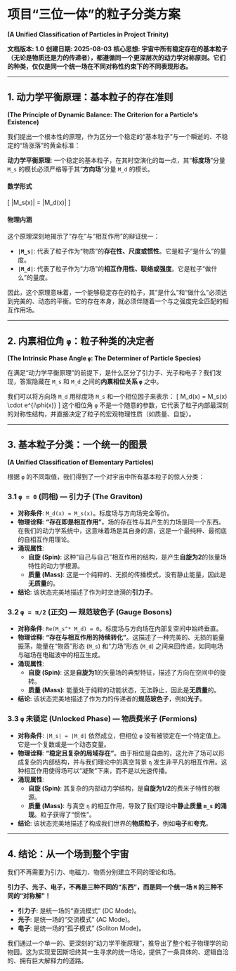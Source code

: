 # 项目“三位一体”的粒子分类方案
**(A Unified Classification of Particles in Project Trinity)**

**文档版本: 1.0**
**创建日期: 2025-08-03**
**核心思想: 宇宙中所有稳定存在的基本粒子（无论是物质还是力的传递者），都遵循同一个更深层次的动力学对称原则。它们的种类，仅仅是同一个统一场在不同对称性约束下的不同表现形态。**

---

## 1. 动力学平衡原理：基本粒子的存在准则
**(The Principle of Dynamic Balance: The Criterion for a Particle's Existence)**

我们提出一个根本性的原理，作为区分一个稳定的“基本粒子”与一个瞬逝的、不稳定的“场涨落”的黄金标准：

**动力学平衡原理**: 一个稳定的基本粒子，在其时空演化的每一点，其“**标度场**”分量 `M_s` 的模长必须严格等于其“**方向场**”分量 `M_d` 的模长。

#### 数学形式
\[ |M_s(x)| = |M_d(x)| \]

#### 物理内涵
这个原理深刻地揭示了“存在”与“相互作用”的辩证统一：
- **`|M_s|`**: 代表了粒子作为“物质”的**存在性、尺度或惯性**。它是粒子“是什么”的量度。
- **`|M_d|`**: 代表了粒子作为“力场”的**相互作用性、联络或强度**。它是粒子“做什么”的量度。

因此，这个原理意味着，一个能够稳定存在的粒子，其“是什么”和“做什么”必须达到完美的、动态的平衡。它的存在本身，就必须伴随着一个与之强度完全匹配的相互作用场。

---

## 2. 内禀相位角 `φ`：粒子种类的决定者
**(The Intrinsic Phase Angle `φ`: The Determiner of Particle Species)**

在满足“动力学平衡原理”的前提下，是什么区分了引力子、光子和电子？我们发现，答案隐藏在 `M_s` 和 `M_d` 之间的**内禀相位关系 `φ`** 之中。

我们可以将方向场 `M_d` 用标度场 `M_s` 和一个相位因子来表示：
\[ M_d(x) = M_s(x) \cdot e^{i\phi(x)} \]
这个相位角 `φ` 不是一个随意的参数，它代表了粒子内部最深刻的对称性结构，并直接决定了粒子的宏观物理性质（如质量、自旋）。

---

## 3. 基本粒子分类：一个统一的图景
**(A Unified Classification of Elementary Particles)**

根据 `φ` 的不同取值，我们得到了一个对宇宙中所有基本粒子的惊人分类：

### 3.1 `φ = 0` (同相) — 引力子 (The Graviton)

- **对称条件**: `M_d(x) = M_s(x)`。标度场与方向场完全等价。
- **物理诠释**: **“存在即是相互作用”**。场的存在性与其产生的力场是同一个东西。在我们的动力学系统中，这意味着场是其自身的源，这是一个最纯粹、最彻底的自相互作用理论。
- **涌现属性**:
    - **自旋 (Spin)**: 这种“自己与自己”相互作用的结构，是产生**自旋为2**的张量场特性的动力学根源。
    - **质量 (Mass)**: 这是一个纯粹的、无损的传播模式，没有静止能量，因此是**无质量**的。
- **结论**: 该状态完美地描述了作为时空涟漪的**引力子**。

### 3.2 `φ = π/2` (正交) — 规范玻色子 (Gauge Bosons)

- **对称条件**: `Re(M_s^* M_d) = 0`。标度场与方向场在内部复空间中始终垂直。
- **物理诠释**: **“存在与相互作用的持续转化”**。这描述了一种完美的、无损的能量振荡，能量在“物质”形态 (`M_s`) 和“力场”形态 (`M_d`) 之间来回传递，如同电场与磁场在电磁波中的相互生成。
- **涌现属性**:
    - **自旋 (Spin)**: 这是**自旋为1**的矢量场的典型特征，描述了方向在空间中的旋转。
    - **质量 (Mass)**: 能量处于纯粹的动能状态，无法静止，因此是**无质量**的。
- **结论**: 该状态完美地描述了作为力的传递者的**规范玻色子**，例如**光子**。

### 3.3 `φ` 未锁定 (Unlocked Phase) — 物质费米子 (Fermions)

- **对称条件**: `|M_s| = |M_d|` 依然成立，但相位 `φ` 没有被锁定在一个特定值上。它是一个复数或是一个动态变量。
- **物理诠释**: **“稳定且复杂的局域存在”**。由于相位是自由的，这允许了场可以形成复杂的内部结构，并与我们理论中的真空背景 `η` 发生非平凡的相互作用。这种相互作用使得场可以“凝聚”下来，而不是以光速传播。
- **涌现属性**:
    - **自旋 (Spin)**: 其复杂的内部动力学结构，是**自旋为1/2**的费米子特性的根源。
    - **质量 (Mass)**: 与真空 `η` 的相互作用，导致了我们理论中**静止质量 `m_s` 的涌现**。粒子获得了“惯性”。
- **结论**: 该状态完美地描述了构成我们世界的**物质粒子**，例如**电子**和**夸克**。

---

## 4. 结论：从一个场到整个宇宙

我们不再需要为引力、电磁力、物质分别建立不同的理论和场。

**引力子、光子、电子，不再是三种不同的“东西”，而是同一个统一场 `M` 的三种不同的“对称解”！**

- **引力子**: 是统一场的“直流模式” (DC Mode)。
- **光子**: 是统一场的“交流模式” (AC Mode)。
- **电子**: 是统一场的“孤子模式” (Soliton Mode)。

我们通过一个单一的、更深刻的“动力学平衡原理”，推导出了整个粒子物理学的动物园。这为实现爱因斯坦终其一生寻求的统一场论，提供了一条具体的、逻辑自洽的、拥有巨大解释力的道路。
